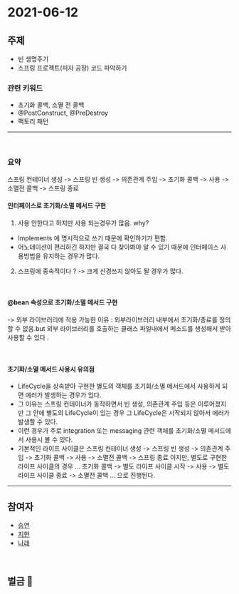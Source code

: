 # 2021-06-12

## 주제

- 빈 생명주기
- 스프링 프로젝트(피자 공장) 코드 파악하기

### 관련 키워드
- 초기화 콜백, 소멸 전 콜백
- @PostConstruct, @PreDestroy
- 팩토리 패턴

----

<br>


### 요약

스프링 컨테이너 생성 -> 스프링 빈 생성 -> 의존관계 주입 -> 초기화 콜백 -> 사용 -> 소멸전 콜백 -> 스프링 종료

#### 인터페이스로 초기화/소멸 메서드 구현

1. 사용 안한다고 하지만 사용 되는경우가 많음. 
why?

- Implements 에 명시적으로 쓰기 때문에 확인하기가 편함.
- 어노테이션이 편리하긴 하지만 결국 다 찾아봐야 알 수 있기 때문에 인터페이스 사용방법을 유지하는 경우가 많다. 

2. 스프링에 종속적이다 ? -> 크게 신경쓰지 않아도 될 경우가 많다.

<br>


#### @bean 속성으로 초기화/소멸 메서드 구현

-> 외부 라이브러리에 적용 가능한 이유 : 
외부라이브러리 내부에서 초기화/종료를 정의할 수 없음.but 외부 라이브러리를 호출하는 클래스 파일내에서 메소드를 생성해서 받아 사용할 수 있다 .

<br>

#### 초기화/소멸 메서드 사용시 유의점
- LifeCycle을 상속받아 구현한 별도의 객체를 초기화/소멸 메서드에서 사용하게 되면 에러가 발생하는 경우가 있다.
- 그 이유는 스프링 컨테이너가 동작하면서 빈 생성, 의존관계 주입 등은 이루어졌지만 그 안에 별도의 LifeCycle이 있는 경우 그 LifeCycle은 시작되지 않아서 에러가 발생할 수 있다.
- 이런 경우가 주로 integration 또는 messaging 관련 객체를 초기화/소멸 메서드에서 사용시 볼 수 있다. 
- 기본적인 라이프 사이클은 스프링 컨테이너 생성 -> 스프링 빈 생성 -> 의존관계 주입 -> 초기화 콜백 -> 사용 -> 소멸전 콜백 -> 스프링 종료 이지만, 별도로 구현한 라이프 사이클의 경우 ... 초기화 콜백 -> 별도 라이프 사이클 시작 -> 사용 -> 별도 라이프 사이클 종료 -> 소멸전 콜백 ... 으로 진행된다.

---


## 참여자

- [승연](https://github.com/ssyoni)
- [지현](https://github.com/choejee)
- [나래](https://github.com/mumblecoder)

  
<br/>

## 벌금 💸

